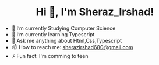  <h1 align="center">Hi 👋, I'm Sheraz_Irshad!</h1>

- 🔭 I’m currently Studying Computer Science
- 🌱 I’m currently learning Typescript
- 💬 Ask me anything about Html,Css,Typescript
- 📫 How to reach me: sherazirshad680@gmail.com
- ⚡ Fun fact: I'm comming to teen
